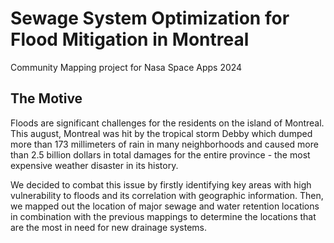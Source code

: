 # Sewage System Optimization for Flood Mitigation in Montreal
Community Mapping project for Nasa Space Apps 2024

## The Motive
Floods are significant challenges for the residents on the island of Montreal. This august, Montreal was hit by the tropical storm Debby which dumped more than 173 millimeters of rain in many neighborhoods and caused more than 2.5 billion dollars in total damages for the entire province - the most expensive weather disaster in its history. 

We decided to combat this issue by firstly identifying key areas with high vulnerability to floods and its correlation with geographic information. Then, we mapped out the location of major sewage and water retention locations in combination with the previous mappings to determine the locations that are the most in need for new drainage systems. 


